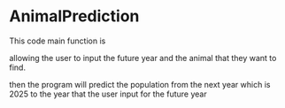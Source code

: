 # AnimalPrediction

This code main function is

allowing the user to input the future year  and the animal that they want to  find.

then the program will predict the population from the next year which is 2025 to the year that the user input for the future year
